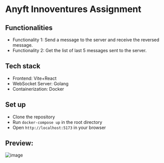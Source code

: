 # Anyft Innoventures Assignment

## Functionalities
- Functionality 1: Send a message to the server and receive the reversed message.
- Functionality 2: Get the list of last 5 messages sent to the server.

## Tech stack 
- Frontend: Vite+React
- WebSocket Server: Golang
- Containerization: Docker

## Set up 
- Clone the repository
- Run `docker-compose up` in the root directory
- Open `http://localhost:5173` in your browser


## Preview: 
![image](https://github.com/user-attachments/assets/75a95457-208f-408c-a17d-9e4b54f36d1e)
